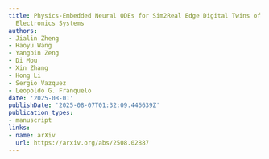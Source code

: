 ```yaml
---
title: Physics-Embedded Neural ODEs for Sim2Real Edge Digital Twins of Hybrid Power
  Electronics Systems
authors:
- Jialin Zheng
- Haoyu Wang
- Yangbin Zeng
- Di Mou
- Xin Zhang
- Hong Li
- Sergio Vazquez
- Leopoldo G. Franquelo
date: '2025-08-01'
publishDate: '2025-08-07T01:32:09.446639Z'
publication_types:
- manuscript
links:
- name: arXiv
  url: https://arxiv.org/abs/2508.02887
---
```

